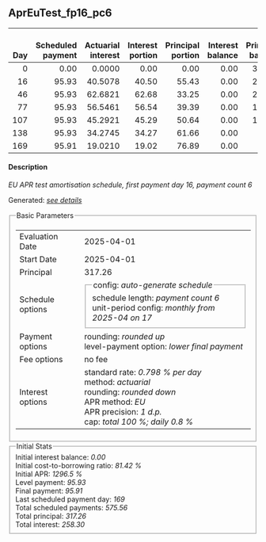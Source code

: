 <h2>AprEuTest_fp16_pc6</h2>
<table>
    <thead style="vertical-align: bottom;">
        <th style="text-align: right;">Day</th>
        <th style="text-align: right;">Scheduled payment</th>
        <th style="text-align: right;">Actuarial interest</th>
        <th style="text-align: right;">Interest portion</th>
        <th style="text-align: right;">Principal portion</th>
        <th style="text-align: right;">Interest balance</th>
        <th style="text-align: right;">Principal balance</th>
        <th style="text-align: right;">Total actuarial interest</th>
        <th style="text-align: right;">Total interest</th>
        <th style="text-align: right;">Total principal</th>
    </thead>
    <tr style="text-align: right;">
        <td class="ci00">0</td>
        <td class="ci01" style="white-space: nowrap;">0.00</td>
        <td class="ci02">0.0000</td>
        <td class="ci03">0.00</td>
        <td class="ci04">0.00</td>
        <td class="ci05">0.00</td>
        <td class="ci06">317.26</td>
        <td class="ci07">0.0000</td>
        <td class="ci08">0.00</td>
        <td class="ci09">0.00</td>
    </tr>
    <tr style="text-align: right;">
        <td class="ci00">16</td>
        <td class="ci01" style="white-space: nowrap;">95.93</td>
        <td class="ci02">40.5078</td>
        <td class="ci03">40.50</td>
        <td class="ci04">55.43</td>
        <td class="ci05">0.00</td>
        <td class="ci06">261.83</td>
        <td class="ci07">40.5078</td>
        <td class="ci08">40.50</td>
        <td class="ci09">55.43</td>
    </tr>
    <tr style="text-align: right;">
        <td class="ci00">46</td>
        <td class="ci01" style="white-space: nowrap;">95.93</td>
        <td class="ci02">62.6821</td>
        <td class="ci03">62.68</td>
        <td class="ci04">33.25</td>
        <td class="ci05">0.00</td>
        <td class="ci06">228.58</td>
        <td class="ci07">103.1899</td>
        <td class="ci08">103.18</td>
        <td class="ci09">88.68</td>
    </tr>
    <tr style="text-align: right;">
        <td class="ci00">77</td>
        <td class="ci01" style="white-space: nowrap;">95.93</td>
        <td class="ci02">56.5461</td>
        <td class="ci03">56.54</td>
        <td class="ci04">39.39</td>
        <td class="ci05">0.00</td>
        <td class="ci06">189.19</td>
        <td class="ci07">159.7360</td>
        <td class="ci08">159.72</td>
        <td class="ci09">128.07</td>
    </tr>
    <tr style="text-align: right;">
        <td class="ci00">107</td>
        <td class="ci01" style="white-space: nowrap;">95.93</td>
        <td class="ci02">45.2921</td>
        <td class="ci03">45.29</td>
        <td class="ci04">50.64</td>
        <td class="ci05">0.00</td>
        <td class="ci06">138.55</td>
        <td class="ci07">205.0281</td>
        <td class="ci08">205.01</td>
        <td class="ci09">178.71</td>
    </tr>
    <tr style="text-align: right;">
        <td class="ci00">138</td>
        <td class="ci01" style="white-space: nowrap;">95.93</td>
        <td class="ci02">34.2745</td>
        <td class="ci03">34.27</td>
        <td class="ci04">61.66</td>
        <td class="ci05">0.00</td>
        <td class="ci06">76.89</td>
        <td class="ci07">239.3026</td>
        <td class="ci08">239.28</td>
        <td class="ci09">240.37</td>
    </tr>
    <tr style="text-align: right;">
        <td class="ci00">169</td>
        <td class="ci01" style="white-space: nowrap;">95.91</td>
        <td class="ci02">19.0210</td>
        <td class="ci03">19.02</td>
        <td class="ci04">76.89</td>
        <td class="ci05">0.00</td>
        <td class="ci06">0.00</td>
        <td class="ci07">258.3236</td>
        <td class="ci08">258.30</td>
        <td class="ci09">317.26</td>
    </tr>
</table>
<h4>Description</h4>
<p><i>EU APR test amortisation schedule, first payment day 16, payment count 6</i></p>
<p>Generated: <i><a href="../GeneratedDate.html">see details</a></i></p>
<fieldset><legend>Basic Parameters</legend>
<table>
    <tr>
        <td>Evaluation Date</td>
        <td>2025-04-01</td>
    </tr>
    <tr>
        <td>Start Date</td>
        <td>2025-04-01</td>
    </tr>
    <tr>
        <td>Principal</td>
        <td>317.26</td>
    </tr>
    <tr>
        <td>Schedule options</td>
        <td>
            <fieldset>
                <legend>config: <i>auto-generate schedule</i></legend>
                <div>schedule length: <i><i>payment count</i> 6</i></div>
                <div>unit-period config: <i>monthly from 2025-04 on 17</i></div>
            </fieldset>
        </td>
    </tr>
    <tr>
        <td>Payment options</td>
        <td>
            <div>
                <div>rounding: <i>rounded up</i></div>
                <div>level-payment option: <i>lower&nbsp;final&nbsp;payment</i></div>
            </div>
        </td>
    </tr>
    <tr>
        <td>Fee options</td>
        <td>no fee
        </td>
    </tr>
    <tr>
        <td>Interest options</td>
        <td>
            <div>
                <div>standard rate: <i>0.798 % per day</i></div>
                <div>method: <i>actuarial</i></div>
                <div>rounding: <i>rounded down</i></div>
                <div>APR method: <i>EU</i></div>
                <div>APR precision: <i>1 d.p.</i></div>
                <div>cap: <i>total 100 %; daily 0.8 %</div>
            </div>
        </td>
    </tr>
</table></fieldset>
<fieldset><legend>Initial Stats</legend>
<div>
    <div>Initial interest balance: <i>0.00</i></div>
    <div>Initial cost-to-borrowing ratio: <i>81.42 %</i></div>
    <div>Initial APR: <i>1296.5 %</i></div>
    <div>Level payment: <i>95.93</i></div>
    <div>Final payment: <i>95.91</i></div>
    <div>Last scheduled payment day: <i>169</i></div>
    <div>Total scheduled payments: <i>575.56</i></div>
    <div>Total principal: <i>317.26</i></div>
    <div>Total interest: <i>258.30</i></div>
</div></fieldset>